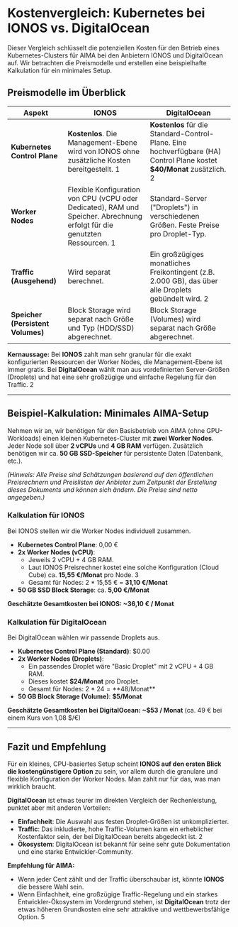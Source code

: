 # Kostenvergleich: Kubernetes bei IONOS vs. DigitalOcean

Dieser Vergleich schlüsselt die potenziellen Kosten für den Betrieb eines Kubernetes-Clusters für AIMA bei den Anbietern IONOS und DigitalOcean auf. Wir betrachten die Preismodelle und erstellen eine beispielhafte Kalkulation für ein minimales Setup.

## Preismodelle im Überblick

| Aspekt | IONOS | DigitalOcean |
|---|---|---|
| **Kubernetes Control Plane** | **Kostenlos**. Die Management-Ebene wird von IONOS ohne zusätzliche Kosten bereitgestellt. <mcreference link="https://cloud.ionos.com/managed/kubernetes" index="1">1</mcreference> | **Kostenlos** für die Standard-Control-Plane. Eine hochverfügbare (HA) Control Plane kostet **$40/Monat** zusätzlich. <mcreference link="httpsa://www.digitalocean.com/pricing/kubernetes" index="2">2</mcreference> |
| **Worker Nodes** | Flexible Konfiguration von CPU (vCPU oder Dedicated), RAM und Speicher. Abrechnung erfolgt für die genutzten Ressourcen. <mcreference link="https://cloud.ionos.com/managed/kubernetes" index="1">1</mcreference> | Standard-Server ("Droplets") in verschiedenen Größen. Feste Preise pro Droplet-Typ. |
| **Traffic (Ausgehend)** | Wird separat berechnet. | Ein großzügiges monatliches Freikontingent (z.B. 2.000 GB), das über alle Droplets gebündelt wird. <mcreference link="https://www.digitalocean.com/pricing/kubernetes" index="2">2</mcreference> |
| **Speicher (Persistent Volumes)** | Block Storage wird separat nach Größe und Typ (HDD/SSD) abgerechnet. | Block Storage (Volumes) wird separat nach Größe abgerechnet. |

**Kernaussage:** Bei **IONOS** zahlt man sehr granular für die exakt konfigurierten Ressourcen der Worker Nodes, die Management-Ebene ist immer gratis. Bei **DigitalOcean** wählt man aus vordefinierten Server-Größen (Droplets) und hat eine sehr großzügige und einfache Regelung für den Traffic. <mcreference link="https://www.digitalocean.com/pricing/kubernetes" index="2">2</mcreference>

---

## Beispiel-Kalkulation: Minimales AIMA-Setup

Nehmen wir an, wir benötigen für den Basisbetrieb von AIMA (ohne GPU-Workloads) einen kleinen Kubernetes-Cluster mit **zwei Worker Nodes**. Jeder Node soll über **2 vCPUs** und **4 GB RAM** verfügen. Zusätzlich benötigen wir ca. **50 GB SSD-Speicher** für persistente Daten (Datenbank, etc.).

*(Hinweis: Alle Preise sind Schätzungen basierend auf den öffentlichen Preisrechnern und Preislisten der Anbieter zum Zeitpunkt der Erstellung dieses Dokuments und können sich ändern. Die Preise sind netto angegeben.)*

### Kalkulation für IONOS

Bei IONOS stellen wir die Worker Nodes individuell zusammen.

*   **Kubernetes Control Plane**: 0,00 €
*   **2x Worker Nodes (vCPU)**:
    *   Jeweils 2 vCPU + 4 GB RAM.
    *   Laut IONOS Preisrechner kostet eine solche Konfiguration (Cloud Cube) ca. **15,55 €/Monat** pro Node. <mcreference link="https://cloud-price-calculator.ionos.de/" index="3">3</mcreference>
    *   Gesamt für Nodes: 2 * 15,55 € = **31,10 €/Monat**
*   **50 GB SSD Block Storage**: ca. **5,00 €/Monat**

**Geschätzte Gesamtkosten bei IONOS: ~36,10 € / Monat**

### Kalkulation für DigitalOcean

Bei DigitalOcean wählen wir passende Droplets aus.

*   **Kubernetes Control Plane (Standard)**: $0.00
*   **2x Worker Nodes (Droplets)**:
    *   Ein passendes Droplet wäre "Basic Droplet" mit 2 vCPU + 4 GB RAM.
    *   Dieses kostet **$24/Monat** pro Droplet.
    *   Gesamt für Nodes: 2 * $24 = **$48/Monat**
*   **50 GB Block Storage (Volume)**: **$5/Monat**

**Geschätzte Gesamtkosten bei DigitalOcean: ~$53 / Monat** (ca. 49 € bei einem Kurs von 1,08 $/€)

---

## Fazit und Empfehlung

Für ein kleines, CPU-basiertes Setup scheint **IONOS auf den ersten Blick die kostengünstigere Option** zu sein, vor allem durch die granulare und flexible Konfiguration der Worker Nodes. Man zahlt nur für das, was man wirklich braucht.

**DigitalOcean** ist etwas teurer im direkten Vergleich der Rechenleistung, punktet aber mit anderen Vorteilen:

*   **Einfachheit**: Die Auswahl aus festen Droplet-Größen ist unkomplizierter.
*   **Traffic**: Das inkludierte, hohe Traffic-Volumen kann ein erheblicher Kostenfaktor sein, der bei DigitalOcean bereits abgedeckt ist. <mcreference link="https://www.digitalocean.com/pricing/kubernetes" index="2">2</mcreference>
*   **Ökosystem**: DigitalOcean ist bekannt für seine sehr gute Dokumentation und eine starke Entwickler-Community.

**Empfehlung für AIMA:**

*   Wenn jeder Cent zählt und der Traffic überschaubar ist, könnte **IONOS** die bessere Wahl sein.
*   Wenn Einfachheit, eine großzügige Traffic-Regelung und ein starkes Entwickler-Ökosystem im Vordergrund stehen, ist **DigitalOcean** trotz der etwas höheren Grundkosten eine sehr attraktive und wettbewerbsfähige Option. <mcreference link="https://www.digitalocean.com/products/kubernetes" index="5">5</mcreference>